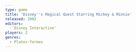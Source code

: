 ```yaml
---
type: game
title: 'Disney''s Magical Quest Starring Mickey & Minnie'
released: 2002
editors: 
  -'Disney Interactive'
players: 2
genres:
  - Plates-formes
---
```

